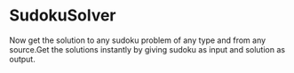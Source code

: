 # SudokuSolver
Now get the solution to any sudoku problem of any type and from any source.Get the solutions instantly by giving sudoku as input and solution as output. 
